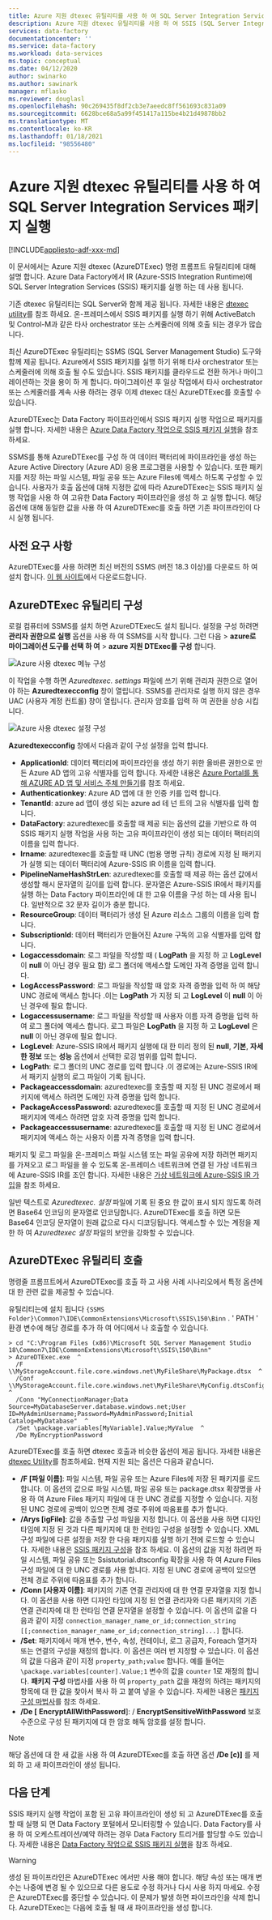 ```yaml
---
title: Azure 지원 dtexec 유틸리티를 사용 하 여 SQL Server Integration Services (SSIS) 패키지 실행
description: Azure 지원 dtexec 유틸리티를 사용 하 여 SSIS (SQL Server Integration Services) 패키지를 실행 하는 방법을 알아봅니다.
services: data-factory
documentationcenter: ''
ms.service: data-factory
ms.workload: data-services
ms.topic: conceptual
ms.date: 04/12/2020
author: swinarko
ms.author: sawinark
manager: mflasko
ms.reviewer: douglasl
ms.openlocfilehash: 90c269435f8df2cb3e7aeedc8ff561693c831a09
ms.sourcegitcommit: 6628bce68a5a99f451417a115be4b21d49878bb2
ms.translationtype: MT
ms.contentlocale: ko-KR
ms.lasthandoff: 01/18/2021
ms.locfileid: "98556480"
---
```

# <a name="run-sql-server-integration-services-packages-with-the-azure-enabled-dtexec-utility"></a>Azure 지원 dtexec 유틸리티를 사용 하 여 SQL Server Integration Services 패키지 실행

[!INCLUDE[appliesto-adf-xxx-md](includes/appliesto-adf-xxx-md.md)]

이 문서에서는 Azure 지원 dtexec (AzureDTExec) 명령 프롬프트 유틸리티에 대해 설명 합니다. Azure Data Factory에서 IR (Azure-SSIS Integration Runtime)에 SQL Server Integration Services (SSIS) 패키지를 실행 하는 데 사용 됩니다.

기존 dtexec 유틸리티는 SQL Server와 함께 제공 됩니다. 자세한 내용은 [dtexec utility](/sql/integration-services/packages/dtexec-utility)를 참조 하세요. 온-프레미스에서 SSIS 패키지를 실행 하기 위해 ActiveBatch 및 Control-M과 같은 타사 orchestrator 또는 스케줄러에 의해 호출 되는 경우가 많습니다. 

최신 AzureDTExec 유틸리티는 SSMS (SQL Server Management Studio) 도구와 함께 제공 됩니다. Azure에서 SSIS 패키지를 실행 하기 위해 타사 orchestrator 또는 스케줄러에 의해 호출 될 수도 있습니다. SSIS 패키지를 클라우드로 전환 하거나 마이그레이션하는 것을 용이 하 게 합니다. 마이그레이션 후 일상 작업에서 타사 orchestrator 또는 스케줄러를 계속 사용 하려는 경우 이제 dtexec 대신 AzureDTExec를 호출할 수 있습니다.

AzureDTExec는 Data Factory 파이프라인에서 SSIS 패키지 실행 작업으로 패키지를 실행 합니다. 자세한 내용은 [Azure Data Factory 작업으로 SSIS 패키지 실행](./how-to-invoke-ssis-package-ssis-activity.md)을 참조 하세요. 

SSMS를 통해 AzureDTExec를 구성 하 여 데이터 팩터리에 파이프라인을 생성 하는 Azure Active Directory (Azure AD) 응용 프로그램을 사용할 수 있습니다. 또한 패키지를 저장 하는 파일 시스템, 파일 공유 또는 Azure Files에 액세스 하도록 구성할 수 있습니다. 사용자가 호출 옵션에 대해 지정한 값에 따라 AzureDTExec는 SSIS 패키지 실행 작업을 사용 하 여 고유한 Data Factory 파이프라인을 생성 하 고 실행 합니다. 해당 옵션에 대해 동일한 값을 사용 하 여 AzureDTExec를 호출 하면 기존 파이프라인이 다시 실행 됩니다.

## <a name="prerequisites"></a>사전 요구 사항
AzureDTExec를 사용 하려면 최신 버전의 SSMS (버전 18.3 이상)를 다운로드 하 여 설치 합니다. [이 웹 사이트](/sql/ssms/download-sql-server-management-studio-ssms)에서 다운로드합니다.

## <a name="configure-the-azuredtexec-utility"></a>AzureDTExec 유틸리티 구성
로컬 컴퓨터에 SSMS를 설치 하면 AzureDTExec도 설치 됩니다. 설정을 구성 하려면 **관리자 권한으로 실행** 옵션을 사용 하 여 SSMS를 시작 합니다. 그런 다음   >  **azure로 마이그레이션 도구를 선택 하 여**  >  **azure 지원 DTExec를 구성** 합니다.

![Azure 사용 dtexec 메뉴 구성](media/how-to-invoke-ssis-package-azure-enabled-dtexec/ssms-azure-enabled-dtexec-menu.png)

이 작업을 수행 하면 *Azuredtexec. settings* 파일에 쓰기 위해 관리자 권한으로 열어야 하는 **Azuredtexecconfig** 창이 열립니다. SSMS를 관리자로 실행 하지 않은 경우 UAC (사용자 계정 컨트롤) 창이 열립니다. 관리자 암호를 입력 하 여 권한을 상승 시킵니다.

![Azure 사용 dtexec 설정 구성](media/how-to-invoke-ssis-package-azure-enabled-dtexec/ssms-azure-enabled-dtexec-settings.png)

**Azuredtexecconfig** 창에서 다음과 같이 구성 설정을 입력 합니다.

- **ApplicationId**: 데이터 팩터리에 파이프라인을 생성 하기 위한 올바른 권한으로 만든 Azure AD 앱의 고유 식별자를 입력 합니다. 자세한 내용은 [Azure Portal를 통해 AZURE AD 앱 및 서비스 주체 만들기](../active-directory/develop/howto-create-service-principal-portal.md)를 참조 하세요.
- **Authenticationkey**: Azure AD 앱에 대 한 인증 키를 입력 합니다.
- **TenantId**: azure ad 앱이 생성 되는 azure ad 테 넌 트의 고유 식별자를 입력 합니다.
- **DataFactory**: azuredtexec를 호출할 때 제공 되는 옵션의 값을 기반으로 하 여 SSIS 패키지 실행 작업을 사용 하는 고유 파이프라인이 생성 되는 데이터 팩터리의 이름을 입력 합니다.
- **Irname**: azuredtexec를 호출할 때 UNC (범용 명명 규칙) 경로에 지정 된 패키지가 실행 되는 데이터 팩터리에 Azure-SSIS IR 이름을 입력 합니다.
- **PipelineNameHashStrLen**: azuredtexec를 호출할 때 제공 하는 옵션 값에서 생성할 해시 문자열의 길이를 입력 합니다. 문자열은 Azure-SSIS IR에서 패키지를 실행 하는 Data Factory 파이프라인에 대 한 고유 이름을 구성 하는 데 사용 됩니다. 일반적으로 32 문자 길이가 충분 합니다.
- **ResourceGroup**: 데이터 팩터리가 생성 된 Azure 리소스 그룹의 이름을 입력 합니다.
- **SubscriptionId**: 데이터 팩터리가 만들어진 Azure 구독의 고유 식별자를 입력 합니다.
- **Logaccessdomain**: 로그 파일을 작성할 때 ( **LogPath** 을 지정 하 고 **LogLevel** 이 **null** 이 아닌 경우 필요 함) 로그 폴더에 액세스할 도메인 자격 증명을 입력 합니다.
- **LogAccessPassword**: 로그 파일을 작성할 때 암호 자격 증명을 입력 하 여 해당 UNC 경로에 액세스 합니다 .이는 **LogPath** 가 지정 되 고 **LogLevel** 이 **null** 이 아닌 경우에 필요 합니다.
- **Logaccessusername**: 로그 파일을 작성할 때 사용자 이름 자격 증명을 입력 하 여 로그 폴더에 액세스 합니다. 로그 파일은 **LogPath** 을 지정 하 고 **LogLevel** 은 **null** 이 아닌 경우에 필요 합니다.
- **LogLevel**: Azure-SSIS IR에서 패키지 실행에 대 한 미리 정의 된 **null**, **기본**, **자세한 정보** 또는 **성능** 옵션에서 선택한 로깅 범위를 입력 합니다.
- **LogPath**: 로그 폴더의 UNC 경로를 입력 합니다 .이 경로에는 Azure-SSIS IR에서 패키지 실행의 로그 파일이 기록 됩니다.
- **Packageaccessdomain**: azuredtexec를 호출할 때 지정 된 UNC 경로에서 패키지에 액세스 하려면 도메인 자격 증명을 입력 합니다.
- **PackageAccessPassword**: azuredtexec를 호출할 때 지정 된 UNC 경로에서 패키지에 액세스 하려면 암호 자격 증명을 입력 합니다.
- **Packageaccessusername**: azuredtexec를 호출할 때 지정 된 UNC 경로에서 패키지에 액세스 하는 사용자 이름 자격 증명을 입력 합니다.

패키지 및 로그 파일을 온-프레미스 파일 시스템 또는 파일 공유에 저장 하려면 패키지를 가져오고 로그 파일을 쓸 수 있도록 온-프레미스 네트워크에 연결 된 가상 네트워크에 Azure-SSIS IR를 조인 합니다. 자세한 내용은 [가상 네트워크에 Azure-SSIS IR 가입](./join-azure-ssis-integration-runtime-virtual-network.md)을 참조 하세요.

일반 텍스트로 *Azuredtexec. 설정* 파일에 기록 된 중요 한 값이 표시 되지 않도록 하려면 Base64 인코딩의 문자열로 인코딩합니다. AzureDTExec를 호출 하면 모든 Base64 인코딩 문자열이 원래 값으로 다시 디코딩됩니다. 액세스할 수 있는 계정을 제한 하 여 *Azuredtexec 설정* 파일의 보안을 강화할 수 있습니다.

## <a name="invoke-the-azuredtexec-utility"></a>AzureDTExec 유틸리티 호출
명령줄 프롬프트에서 AzureDTExec를 호출 하 고 사용 사례 시나리오에서 특정 옵션에 대 한 관련 값을 제공할 수 있습니다.

유틸리티는에 설치 됩니다 `{SSMS Folder}\Common7\IDE\CommonExtensions\Microsoft\SSIS\150\Binn` . ' PATH ' 환경 변수에 해당 경로를 추가 하 여 어디에서 나 호출할 수 있습니다.

```dos
> cd "C:\Program Files (x86)\Microsoft SQL Server Management Studio 18\Common7\IDE\CommonExtensions\Microsoft\SSIS\150\Binn"
> AzureDTExec.exe  ^
  /F \\MyStorageAccount.file.core.windows.net\MyFileShare\MyPackage.dtsx  ^
  /Conf \\MyStorageAccount.file.core.windows.net\MyFileShare\MyConfig.dtsConfig  ^
  /Conn "MyConnectionManager;Data Source=MyDatabaseServer.database.windows.net;User ID=MyAdminUsername;Password=MyAdminPassword;Initial Catalog=MyDatabase"  ^
  /Set \package.variables[MyVariable].Value;MyValue  ^
  /De MyEncryptionPassword
```

AzureDTExec를 호출 하면 dtexec 호출과 비슷한 옵션이 제공 됩니다. 자세한 내용은 [dtexec Utility](/sql/integration-services/packages/dtexec-utility)를 참조하세요. 현재 지원 되는 옵션은 다음과 같습니다.

- **/F [파일 이름]**: 파일 시스템, 파일 공유 또는 Azure Files에 저장 된 패키지를 로드 합니다. 이 옵션의 값으로 파일 시스템, 파일 공유 또는 package.dtsx 확장명을 사용 하 여 Azure Files 패키지 파일에 대 한 UNC 경로를 지정할 수 있습니다. 지정 된 UNC 경로에 공백이 있으면 전체 경로 주위에 따옴표를 추가 합니다.
- **/Arys [igFile]**: 값을 추출할 구성 파일을 지정 합니다. 이 옵션을 사용 하면 디자인 타임에 지정 된 것과 다른 패키지에 대 한 런타임 구성을 설정할 수 있습니다. XML 구성 파일에 다른 설정을 저장 한 다음 패키지를 실행 하기 전에 로드할 수 있습니다. 자세한 내용은 [SSIS 패키지 구성](/sql/integration-services/packages/package-configurations)을 참조 하세요. 이 옵션의 값을 지정 하려면 파일 시스템, 파일 공유 또는 Ssistutorial.dtsconfig 확장을 사용 하 여 Azure Files 구성 파일에 대 한 UNC 경로를 사용 합니다. 지정 된 UNC 경로에 공백이 있으면 전체 경로 주위에 따옴표를 추가 합니다.
- **/Conn [사용자 이름]**: 패키지의 기존 연결 관리자에 대 한 연결 문자열을 지정 합니다. 이 옵션을 사용 하면 디자인 타임에 지정 된 연결 관리자와 다른 패키지의 기존 연결 관리자에 대 한 런타임 연결 문자열을 설정할 수 있습니다. 이 옵션의 값을 다음과 같이 지정 `connection_manager_name_or_id;connection_string [[;connection_manager_name_or_id;connection_string]...]` 합니다.
- **/Set**: 패키지에서 매개 변수, 변수, 속성, 컨테이너, 로그 공급자, Foreach 열거자 또는 연결의 구성을 재정의 합니다. 이 옵션은 여러 번 지정할 수 있습니다. 이 옵션의 값을 다음과 같이 지정 `property_path;value` 합니다. 예를 들어는 `\package.variables[counter].Value;1` 변수의 값을 `counter` 1로 재정의 합니다. **패키지 구성** 마법사를 사용 하 여 `property_path` 값을 재정의 하려는 패키지의 항목에 대 한 값을 찾아서 복사 하 고 붙여 넣을 수 있습니다. 자세한 내용은 [패키지 구성 마법사](/sql/integration-services/packages/legacy-package-deployment-ssis)를 참조 하세요.
- **/De [** **EncryptAllWithPassword**]: / **EncryptSensitiveWithPassword** 보호 수준으로 구성 된 패키지에 대 한 암호 해독 암호를 설정 합니다.

> [!NOTE]
> 해당 옵션에 대 한 새 값을 사용 하 여 AzureDTExec를 호출 하면 옵션 **/De [c)]** 를 제외 하 고 새 파이프라인이 생성 됩니다.

## <a name="next-steps"></a>다음 단계

SSIS 패키지 실행 작업이 포함 된 고유 파이프라인이 생성 되 고 AzureDTExec를 호출할 때 실행 되 면 Data Factory 포털에서 모니터링할 수 있습니다. Data Factory를 사용 하 여 오케스트레이션/예약 하려는 경우 Data Factory 트리거를 할당할 수도 있습니다. 자세한 내용은 [Data Factory 작업으로 SSIS 패키지 실행](./how-to-invoke-ssis-package-ssis-activity.md)을 참조 하세요.

> [!WARNING]
> 생성 된 파이프라인은 AzureDTExec 에서만 사용 해야 합니다. 해당 속성 또는 매개 변수는 나중에 변경 될 수 있으므로 다른 용도로 수정 하거나 다시 사용 하지 마세요. 수정은 AzureDTExec를 중단할 수 있습니다. 이 문제가 발생 하면 파이프라인을 삭제 합니다. AzureDTExec는 다음에 호출 될 때 새 파이프라인을 생성 합니다.